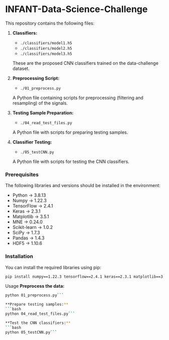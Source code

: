 # INFANT-Data-Science-Challenge

This repository contains the following files:

1. **Classifiers:**
   - `./classifiers/model1.h5`
   - `./classifiers/model2.h5`
   - `./classifiers/model3.h5`

   These are the proposed CNN classifiers trained on the data-challenge dataset.

2. **Preprocessing Script:**
   - `./01_preprocess.py`

   A Python file containing scripts for preprocessing (filtering and resampling) of the signals.

3. **Testing Sample Preparation:**
   - `./04_read_test_files.py`

   A Python file with scripts for preparing testing samples.

4. **Classifier Testing:**
   - `./05_testCNN.py`

   A Python file with scripts for testing the CNN classifiers.

### Prerequisites

The following libraries and versions should be installed in the environment:

- Python        -> 3.8.13
- Numpy         -> 1.22.3
- TensorFlow    -> 2.4.1
- Keras         -> 2.3.1
- Matplotlib    -> 3.5.1
- MNE           -> 0.24.0
- Scikit-learn  -> 1.0.2
- SciPy         -> 1.7.3
- Pandas        -> 1.4.3
- HDF5          -> 1.10.6

### Installation

You can install the required libraries using pip:

```bash
pip install numpy==1.22.3 tensorflow==2.4.1 keras==2.3.1 matplotlib==3.5.1 mne==0.24.0 scikit-learn==1.0.2 scipy==1.7.3 pandas==1.4.3 hdf5==1.10.6

```

Usage
**Preprocess the data:**
```bash
python 01_preprocess.py```

**Prepare testing samples:**
```bash
python 04_read_test_files.py```

**Test the CNN classifiers:**
```bash
python 05_testCNN.py```
